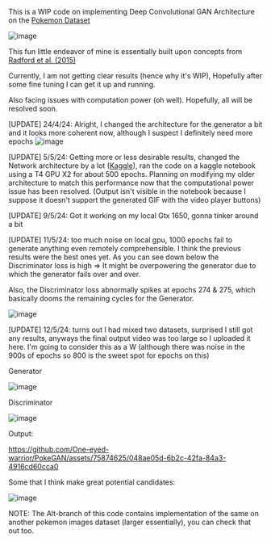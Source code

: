 This is a WIP code on implementing Deep Convolutional GAN Architecture on the [Pokemon Dataset]((https://www.kaggle.com/datasets/kvpratama/pokemon-images-dataset/data)) 

![image](https://github.com/One-eyed-warrior/PokeGAN/assets/75874625/ae839647-1472-48ab-9f1b-422027aff6e0)

This fun little endeavor of mine is essentially built upon concepts from [Radford et al. (2015)](https://arxiv.org/abs/1511.06434) 

Currently, I am not getting clear results (hence why it's WIP), Hopefully after some fine tuning I can get it up and running. 

Also facing issues with computation power (oh well). Hopefully, all will be resolved soon.

[UPDATE] 24/4/24: Alright, I changed the architecture for the generator a bit and it looks more coherent now, although I suspect I definitely need more epochs 
![image](https://github.com/One-eyed-warrior/PokeGAN/assets/75874625/db7508b2-1643-4f9f-92eb-5595bb00b795)


[UPDATE] 5/5/24: Getting more or less desirable results, changed the Network architecture by a lot ([Kaggle](https://www.kaggle.com/code/algord/pokemon-dcgan)), ran the code on a kaggle notebook using a T4 GPU X2 for about 500 epochs. Planning on modifying my older architecture to match this performance now that the computational power issue has been resolved. (Output isn't visible in the notebook because I suppose it doesn't support the generated GIF with the video player buttons)


[UPDATE] 9/5/24: Got it working on my local Gtx 1650, gonna tinker around a bit 


[UPDATE] 11/5/24: too much noise on local gpu, 1000 epochs fail to generate anything even remotely comprehensible. I think the previous results were the best ones yet. As you can see down below the Discriminator loss is high => It might be overpowering the generator due to which the generator fails over and over.


Also, the Discriminator loss  abnormally spikes at epochs 274 & 275, which basically dooms the remaining cycles for the Generator. 

![image](https://github.com/One-eyed-warrior/PokeGAN/assets/75874625/42e9e14a-0f62-41e4-81f0-6e4f320a9588)


[UPDATE] 12/5/24: turns out I had mixed two datasets, surprised I still got any results, anyways the final output video was too large so I uploaded it here. I'm going to consider this as a W (although there was noise in the 900s of epochs so 800 is the sweet spot for epochs on this)



Generator


![image](https://github.com/One-eyed-warrior/PokeGAN/assets/75874625/31fc1052-d9c3-4d2a-b619-1e665b7fcc1d)


Discriminator


![image](https://github.com/One-eyed-warrior/PokeGAN/assets/75874625/276868b7-34aa-48d6-b08c-3c2d441581df)





Output:


https://github.com/One-eyed-warrior/PokeGAN/assets/75874625/048ae05d-6b2c-42fa-84a3-4916cd60cca0




Some that I think make great potential candidates:


![image](https://github.com/One-eyed-warrior/PokeGAN/assets/75874625/f8731347-d17e-4bd3-bb88-ac2ed5fb6588)


NOTE: The Alt-branch of this code contains implementation of the same on another pokemon images dataset (larger essentially), you can check that out too.









